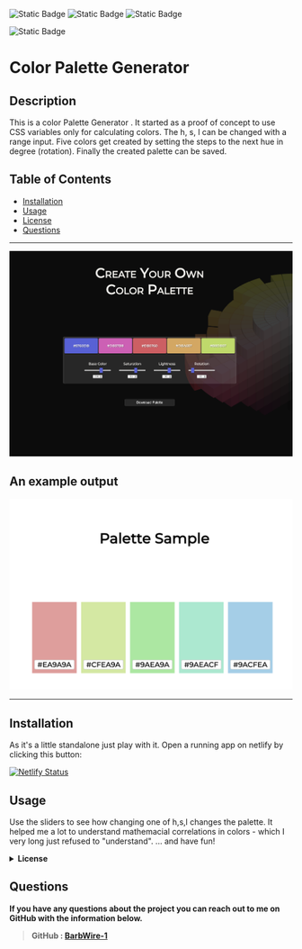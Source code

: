 ![Static Badge](https://img.shields.io/badge/Javascript-42%25-yellow)
![Static Badge](https://img.shields.io/badge/CSS-40%25-blue)
![Static Badge](https://img.shields.io/badge/HTML-18%25-red)

![Static Badge](https://img.shields.io/badge/LICENSE-MIT-lightgreen)


  
  
  # Color Palette Generator  




  ## Description

  This is a color Palette Generator . It started as a proof of concept to use CSS variables only for calculating colors. The h, s, l can be changed with a range input. Five colors get created by setting the steps to the next hue in degree (rotation). Finally the created palette can be saved.

  ## Table of Contents

  * [Installation](#Installation)
  * [Usage](#Usage)
  * [License](#license)
  * [Questions](#Questions)

  ***
![color-palette generator](screenshot_color_palette.png)

## An example output
![color-palette image](my-color-palette.png)

***
  ## Installation

  As it's a little standalone just play with it. Open a running app on netlify by clicking this button:
  
  [![Netlify Status](https://api.netlify.com/api/v1/badges/fdefa180-9791-4d4f-8fc1-1bb9b065e75a/deploy-status)](https://css-color-palette-generator.netlify.app/)

  ## Usage

Use the sliders to see how changing one of h,s,l changes the palette. It helped me a lot to understand mathemacial correlations in colors - which I very long just refused to "understand".
... and have fun!


<details>
 <summary><b>License<b></summary>     
MIT License

Copyright (c) 2023 BarbWire-1

Permission is hereby granted, free of charge, to any person obtaining a copy
of this software and associated documentation files (the "Software"), to deal
in the Software without restriction, including without limitation the rights
to use, copy, modify, merge, publish, distribute, sublicense, and/or sell
copies of the Software, and to permit persons to whom the Software is
furnished to do so, subject to the following conditions:

The above copyright notice and this permission notice shall be included in all
copies or substantial portions of the Software.

THE SOFTWARE IS PROVIDED "AS IS", WITHOUT WARRANTY OF ANY KIND, EXPRESS OR
IMPLIED, INCLUDING BUT NOT LIMITED TO THE WARRANTIES OF MERCHANTABILITY,
FITNESS FOR A PARTICULAR PURPOSE AND NONINFRINGEMENT. IN NO EVENT SHALL THE
AUTHORS OR COPYRIGHT HOLDERS BE LIABLE FOR ANY CLAIM, DAMAGES OR OTHER
LIABILITY, WHETHER IN AN ACTION OF CONTRACT, TORT OR OTHERWISE, ARISING FROM,
OUT OF OR IN CONNECTION WITH THE SOFTWARE OR THE USE OR OTHER DEALINGS IN THE
SOFTWARE..</br>
    </details>
  
  
    

    
    
  
  ## Questions

  If you have any questions about the project you can reach out to me on GitHub with the information below. 


  >GitHub : [BarbWire-1](https://github.com/BarbWire-1)

  
